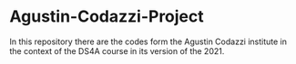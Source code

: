 # Agustin-Codazzi-Project
In this repository there are the codes form the Agustin Codazzi institute in the context of the DS4A course in its version of the 2021.
